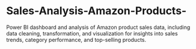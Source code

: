 # Sales-Analysis-Amazon-Products-
Power BI dashboard and analysis of Amazon product sales data, including data cleaning, transformation, and visualization for insights into sales trends, category performance, and top-selling products.
